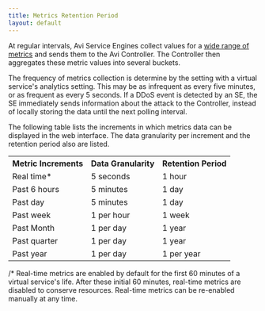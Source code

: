 ```yaml
---
title: Metrics Retention Period
layout: default
---
```

At regular intervals, Avi Service Engines collect values for a <a href="metrics-list">wide range of metrics</a> and sends them to the Avi Controller. The Controller then aggregates these metric values into several buckets.

The frequency of metrics collection is determine by the setting with a virtual service's analytics setting. This may be as infrequent as every five minutes, or as frequent as every 5 seconds. If a DDoS event is detected by an SE, the SE immediately sends information about the attack to the Controller, instead of locally storing the data until the next polling interval.

The following table lists the increments in which metrics data can be displayed in the web interface. The data granularity per increment and the retention period also are listed.
<table class="myTable table table-bordered table-hover">  
<tbody>         
<tr>    
<th>Metric Increments
</th>
<th> Data Granularity
</th>
<th> Retention Period
</th>
</tr>
<tr>    
<td>Real time*</td>
<td>   5 seconds</td>
<td>     1 hour</td>
</tr>
<tr>    
<td>Past 6 hours</td>
<td>   5 minutes</td>
<td>     1 day</td>
</tr>
<tr>    
<td>Past day</td>
<td>   5 minutes</td>
<td>     1 day</td>
</tr>
<tr>    
<td>Past week</td>
<td>   1 per hour</td>
<td>     1 week</td>
</tr>
<tr>    
<td>Past Month</td>
<td>   1 per day</td>
<td>     1 year</td>
</tr>
<tr>    
<td>Past quarter</td>
<td>   1 per day</td>
<td>     1 year</td>
</tr>
<tr>    
<td>Past year</td>
<td>   1 per day</td>
<td>     1 per year</td>
</tr>
</tbody>
</table>  

 

/* Real-time metrics are enabled by default for the first 60 minutes of a virtual service's life. After these initial 60 minutes, real-time metrics are disabled to conserve resources. Real-time metrics can be re-enabled manually at any time.
